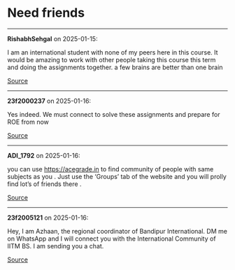 # Need friends


---

**RishabhSehgal** on 2025-01-15:

I am an international student with none of my peers here in this course. It would be amazing to work with other people taking this course this term and doing the assignments together.
a few brains are better than one brain

[Source](https://discourse.onlinedegree.iitm.ac.in/t/need-friends/163381/1)

---

**23f2000237** on 2025-01-16:

Yes indeed. We must connect to solve these assignments and prepare for ROE from now

[Source](https://discourse.onlinedegree.iitm.ac.in/t/need-friends/163381/2)

---

**ADI_1792** on 2025-01-16:

you can use https://acegrade.in to find community of people with same subjects as you . Just use the ‘Groups’ tab of the website and you will prolly find lot’s of friends there .

[Source](https://discourse.onlinedegree.iitm.ac.in/t/need-friends/163381/3)

---

**23f2005121** on 2025-01-16:

Hey, I am Azhaan, the regional coordinator of Bandipur International. DM me on WhatsApp and I will connect you with the International Community of IITM BS. I am sending you a chat.

[Source](https://discourse.onlinedegree.iitm.ac.in/t/need-friends/163381/4)